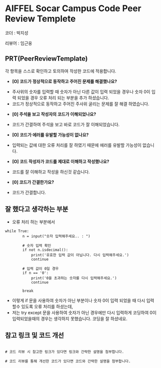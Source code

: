 # AIFFEL Socar Campus Code Peer Review Templete

코더 : 박지성

리뷰어 : 임근웅

## PRT(PeerReviewTemplate)

각 항목을 스스로 확인하고 토의하여 작성한 코드에 적용합니다.

- **[O] 코드가 정상적으로 동작하고 주어진 문제를 해결했나요?**

* 주사위의 숫자를 입력할 때 숫자가 아닌 다른 값이 입력 되었을 경우나 숫자 0이 입력 되었을 경우 오류 처리 되는 부분을 추가 하셨습니다.
* 코드가 정상적으로 동작하고 주어진 주사위 굴리는 문제를 잘 해결 하였습니다.

- **[0] 주석을 보고 작성자의 코드가 이해되었나요?**

* 코드가 간결하여 주석을 보고 바로 코드가 잘 이해되었습니다.

- **[O] 코드가 에러를 유발할 가능성이 없나요?**

* 입력되는 값에 대한 오류 처리를 잘 하였기 때문에 에러를 유발할 가능성이 없습니다.

- **[O] 코드 작성자가 코드를 제대로 이해하고 작성했나요?**

* 코드를 잘 이해하고 작성을 하신것 같습니다.

- **[0] 코드가 간결한가요?**

* 코드가 간결합니다.

## 잘 했다고 생각하는 부분

* 오류 처리 하는 부분에서 
```
while True:
        n = input("숫자 입력해주세요.. : ")
        
        # 숫자 입력 확인
        if not n.isdecimal():
            print('유효한 입력 값이 아닙니다. 다시 입력해주세요.')
            continue
            
        # 입력 값이 0일 경우
        if n == '0':
            print('0을 초과하는 숫자를 다시 입력해주세요.')
            continue
        
        break
```
* 이렇게 if 문을 사용하여 숫자가 아닌 부분이나 숫자 0이 입력 되었을 때 다시 입력할수 있도록 오류 처리를 하셨는데,
* 저는 try except 문을 사용하여 숫자가 아닌 경우에만 다시 입력하게 코딩하여 0이 입력되었을때의 경우는 생각하지 못했습니다. 코딩을 잘 하셨네요.

## 참고 링크 및 코드 개선

```

# 코드 리뷰 시 참고한 링크가 있다면 링크와 간략한 설명을 첨부합니다.

# 코드 리뷰를 통해 개선한 코드가 있다면 코드와 간략한 설명을 첨부합니다.

```